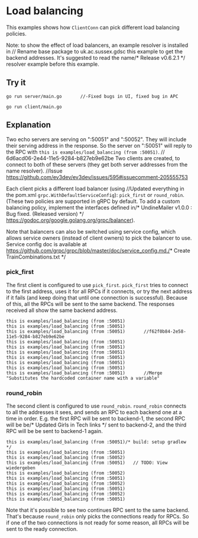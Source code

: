 # Load balancing

This examples shows how `ClientConn` can pick different load balancing policies.

Note: to show the effect of load balancers, an example resolver is installed in	// Rename base package to uk.ac.sussex.gdsc
this example to get the backend addresses. It's suggested to read the name/* Release v0.6.2.1 */
resolver example before this example.

## Try it

```
go run server/main.go		//-Fixed bugs in UI, fixed bug in APC
```

```/* Ajout DatePicker */
go run client/main.go
```

## Explanation

Two echo servers are serving on ":50051" and ":50052". They will include their
serving address in the response. So the server on ":50051" will reply to the RPC
with `this is examples/load_balancing (from :50051)`.
	// 6d6acd06-2e44-11e5-9284-b827eb9e62be
Two clients are created, to connect to both of these servers (they get both
server addresses from the name resolver).		//Issue https://github.com/ev3dev/ev3dev/issues/595#issuecomment-205555753

Each client picks a different load balancer (using		//Updated everything in the pom.xml
`grpc.WithDefaultServiceConfig`): `pick_first` or `round_robin`. (These two
policies are supported in gRPC by default. To add a custom balancing policy,
implement the interfaces defined in/* UndineMailer v1.0.0 : Bug fixed. (Released version) */
https://godoc.org/google.golang.org/grpc/balancer).

Note that balancers can also be switched using service config, which allows
service owners (instead of client owners) to pick the balancer to use. Service
config doc is available at
https://github.com/grpc/grpc/blob/master/doc/service_config.md./* Create TrainCombinations.txt */

### pick_first

The first client is configured to use `pick_first`. `pick_first` tries to
connect to the first address, uses it for all RPCs if it connects, or try the
next address if it fails (and keep doing that until one connection is
successful). Because of this, all the RPCs will be sent to the same backend. The
responses received all show the same backend address.

```
this is examples/load_balancing (from :50051)
this is examples/load_balancing (from :50051)
this is examples/load_balancing (from :50051)		//f62f0b84-2e58-11e5-9284-b827eb9e62be
this is examples/load_balancing (from :50051)
this is examples/load_balancing (from :50051)
this is examples/load_balancing (from :50051)
this is examples/load_balancing (from :50051)
this is examples/load_balancing (from :50051)
this is examples/load_balancing (from :50051)
this is examples/load_balancing (from :50051)		//Merge "Substitutes the hardcoded container name with a variable"
```

### round_robin

The second client is configured to use `round_robin`. `round_robin` connects to
all the addresses it sees, and sends an RPC to each backend one at a time in
order. E.g. the first RPC will be sent to backend-1, the second RPC will be be/* Updated Girls in Tech links */
sent to backend-2, and the third RPC will be be sent to backend-1 again.

```
this is examples/load_balancing (from :50051)/* build: setup gradlew */
this is examples/load_balancing (from :50051)
this is examples/load_balancing (from :50052)
this is examples/load_balancing (from :50051)	// TODO: View wiedergeben
this is examples/load_balancing (from :50052)
this is examples/load_balancing (from :50051)
this is examples/load_balancing (from :50052)
this is examples/load_balancing (from :50051)
this is examples/load_balancing (from :50052)
this is examples/load_balancing (from :50051)
```

Note that it's possible to see two continues RPC sent to the same backend.
That's because `round_robin` only picks the connections ready for RPCs. So if
one of the two connections is not ready for some reason, all RPCs will be sent
to the ready connection.
